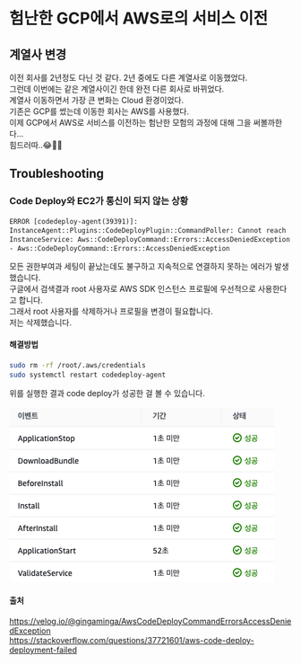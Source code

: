 # 험난한 GCP에서 AWS로의 서비스 이전

## 계열사 변경

이전 회사를 2년정도 다닌 것 같다. 2년 중에도 다른 계열사로 이동했었다.<br/>
그런데 이번에는 같은 계열사이긴 한데 완전 다른 회사로 바뀌었다.<br/>
계열사 이동하면서 가장 큰 변화는 Cloud 환경이었다.<br/>
기존은 GCP를 썼는데 이동한 회사는 AWS를 사용했다.<br/>
이제 GCP에서 AWS로 서비스를 이전하는 험난한 모험의 과정에 대해 그을 써볼까한다...<br/>
힘드러따..😂🥲🤣

## Troubleshooting

### Code Deploy와 EC2가 통신이 되지 않는 상황

```text
ERROR [codedeploy-agent(39391)]: InstanceAgent::Plugins::CodeDeployPlugin::CommandPoller: Cannot reach InstanceService: Aws::CodeDeployCommand::Errors::AccessDeniedException - Aws::CodeDeployCommand::Errors::AccessDeniedException
```

모든 권한부여과 세팅이 끝났는데도 불구하고 지속적으로 연결하지 못하는 에러가 발생 했습니다.  
구글에서 검색결과 root 사용자로 AWS SDK 인스턴스 프로필에 우선적으로 사용한다고 합니다.  
그래서 root 사용자를 삭제하거나 프로필을 변경이 필요합니다.  
저는 삭제했습니다.

#### 해결방법

```sh
sudo rm -rf /root/.aws/credentials
sudo systemctl restart codedeploy-agent
```

위를 실행한 결과 code deploy가 성공한 걸 볼 수 있습니다. <br/><br/>
![](2024-03-29-17-04-08.png)

#### 출처

<https://velog.io/@gingaminga/AwsCodeDeployCommandErrorsAccessDeniedException><br/>
<https://stackoverflow.com/questions/37721601/aws-code-deploy-deployment-failed>
